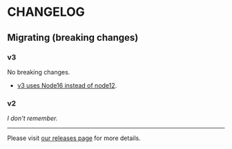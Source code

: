 CHANGELOG
===

## Migrating (breaking changes)

### v3
No breaking changes.

- [v3 uses Node16 instead of node12](https://github.com/UnlyEd/github-action-store-variable/releases/tag/v3.0.0).

### v2
_I don't remember._

---

Please visit [our releases page](../../releases) for more details.

